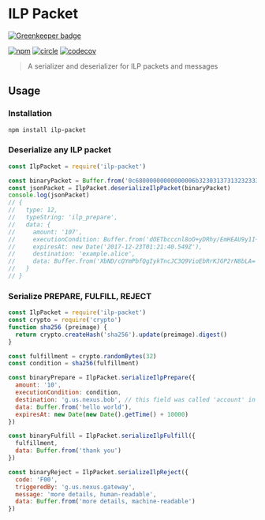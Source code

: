 # ILP Packet

[![Greenkeeper badge](https://badges.greenkeeper.io/interledgerjs/ilp-packet.svg)](https://greenkeeper.io/)

[![npm][npm-image]][npm-url] [![circle][circle-image]][circle-url] [![codecov][codecov-image]][codecov-url]

[npm-image]: https://img.shields.io/npm/v/ilp-packet.svg?style=flat
[npm-url]: https://npmjs.org/package/ilp-packet
[circle-image]: https://circleci.com/gh/interledgerjs/ilp-packet.svg?style=shield
[circle-url]: https://circleci.com/gh/interledgerjs/ilp-packet
[codecov-image]: https://codecov.io/gh/interledgerjs/ilp-packet/branch/master/graph/badge.svg
[codecov-url]: https://codecov.io/gh/interledgerjs/ilp-packet

> A serializer and deserializer for ILP packets and messages

## Usage

### Installation

```sh
npm install ilp-packet
```

### Deserialize any ILP packet

```js
const IlpPacket = require('ilp-packet')

const binaryPacket = Buffer.from('0c68000000000000006b323031373132323330313231343035343974e1136dc71c9e5f283bec83461cbf1261c4014f72d48f8dd65453a0b84e7de10d6578616d706c652e616c696365205db343fdc41898f6df4202329139dc242dd0f558a811b46b28918fdab37c6cb0', 'hex')
const jsonPacket = IlpPacket.deserializeIlpPacket(binaryPacket)
console.log(jsonPacket)
// {
//   type: 12,
//   typeString: 'ilp_prepare',
//   data: {
//     amount: '107',
//     executionCondition: Buffer.from('dOETbcccnl8oO+yDRhy/EmHEAU9y1I+N1lRToLhOfeE=', 'base64')
//     expiresAt: new Date('2017-12-23T01:21:40.549Z'),
//     destination: 'example.alice',
//     data: Buffer.from('XbND/cQYmPbfQgIykTncJC3Q9VioEbRrKJGP2rN8bLA=', 'base64')
//   }
// }
```

### Serialize PREPARE, FULFILL, REJECT

```js
const IlpPacket = require('ilp-packet')
const crypto = require('crypto')
function sha256 (preimage) {
  return crypto.createHash('sha256').update(preimage).digest()
}

const fulfillment = crypto.randomBytes(32)
const condition = sha256(fulfillment)

const binaryPrepare = IlpPacket.serializeIlpPrepare({
  amount: '10',
  executionCondition: condition,
  destination: 'g.us.nexus.bob', // this field was called 'account' in older packet types
  data: Buffer.from('hello world'),
  expiresAt: new Date(new Date().getTime() + 10000)
})

const binaryFulfill = IlpPacket.serializeIlpFulfill({
  fulfillment,
  data: Buffer.from('thank you')
})

const binaryReject = IlpPacket.serializeIlpReject({
  code: 'F00',
  triggeredBy: 'g.us.nexus.gateway',
  message: 'more details, human-readable',
  data: Buffer.from('more details, machine-readable')
})
```
